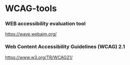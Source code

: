 # WCAG-tools

### WEB accessibility evaluation tool
https://wave.webaim.org/

### Web Content Accessibility Guidelines (WCAG) 2.1
https://www.w3.org/TR/WCAG21/
